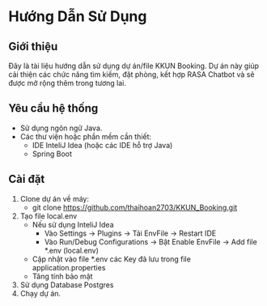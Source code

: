 # Hướng Dẫn Sử Dụng

## Giới thiệu
Đây là tài liệu hướng dẫn sử dụng dự án/file KKUN Booking. Dự án này giúp cải thiện các chức năng tìm kiếm, đặt phòng, kết hợp RASA Chatbot và sẽ được mở rộng thêm trong tương lai.

## Yêu cầu hệ thống
- Sử dụng ngôn ngữ Java.
- Các thư viện hoặc phần mềm cần thiết:
  - IDE InteliJ Idea (hoặc các IDE hỗ trợ Java)
  - Spring Boot
## Cài đặt
1. Clone dự án về máy:
   - git clone https://github.com/thaihoan2703/KKUN_Booking.git
2. Tạo file local.env
   - Nếu sử dụng InteliJ Idea
       - Vào Settings -> Plugins -> Tải EnvFile -> Restart IDE
       - Vào Run/Debug Configurations -> Bật Enable EnvFile -> Add file *.env (local.env) 
   - Cập nhật vào file *.env các Key đã lưu trong file application.properties
   - Tăng tính bảo mật
3. Sử dụng Database Postgres
4. Chạy dự án.
